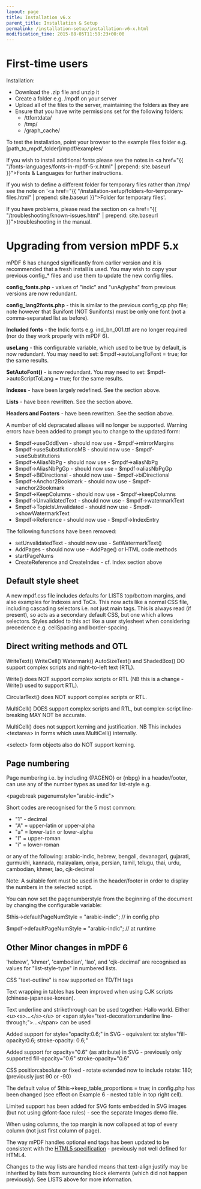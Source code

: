 ```yaml
---
layout: page
title: Installation v6.x
parent_title: Installation & Setup
permalink: /installation-setup/installation-v6-x.html
modification_time: 2015-08-05T11:59:23+00:00
---
```


# First-time users

Installation:

<ul>
<li>Download the .zip file and unzip it</li>
<li>Create a folder e.g. <span class="filename">/mpdf</span> on your server </li>
<li>Upload all of the files to the server, maintaining the folders as they are </li>
<li>Ensure that you have write permissions set for the following folders:
<ul>
<li><span class="filename">/ttfontdata/</span> </li>
<li><span class="filename">/tmp/</span> </li>
<li><span class="filename">/graph_cache/</span></li>
</ul>
</li>
</ul>

To test the installation, point your browser to the example files folder e.g. <span class="filename">[path_to_mpdf_folder]/mpdf/examples/</span>

If you wish to install additional fonts please see the notes in <a href="{{ "/fonts-languages/fonts-in-mpdf-5-x.html" | prepend: site.baseurl }}">Fonts &amp; Languages</a> for further instructions.

If you wish to define a different folder for temporary files rather than <span class="filename">/tmp/</span> see the note on '<a href="{{ "/installation-setup/folders-for-temporary-files.html" | prepend: site.baseurl }}">Folder for temporary files</a>'.

If you have problems, please read the section on <a href="{{ "/troubleshooting/known-issues.html" | prepend: site.baseurl }}">troubleshooting</a> in the manual.

# Upgrading from version mPDF 5.x

mPDF 6 has changed significantly from earlier version and it is recommended that a fresh install is used. You may wish to copy your previous config_* files and use them to update the new config files.

<b>config_fonts.php</b> - values of "indic" and "unAglyphs" from previous versions are now redundant.

<b>config_lang2fonts.php</b> - this is similar to the previous config_cp.php file; note however that $unifont (NOT $unifonts) must be only one font (not a comma-separated list as before).

<b>Included fonts</b> - the Indic fonts e.g. ind_bn_001.ttf are no longer required (nor do they work properly with mPDF 6).

<b>useLang</b> - this configurable variable, which used to be true by default, is now redundant. You may need to set: $mpdf-&gt;autoLangToFont = true; for the same results.

<b>SetAutoFont()</b> - is now redundant. You may need to set: $mpdf-&gt;autoScriptToLang = true; for the same results.

<b>Indexes</b> - have been largely redefined. See the section above.

<b>Lists</b> - have been rewritten. See the section above.

<b>Headers and Footers</b> - have been rewritten. See the section above.

A number of old depracated aliases will no longer be supported. Warning errors have been added to prompt you to change to the updated form:

<ul>
<li>$mpdf-&gt;useOddEven - should now use - $mpdf-&gt;mirrorMargins</li>
<li>$mpdf-&gt;useSubstitutionsMB - should now use - $mpdf-&gt;useSubstitutions</li>
<li>$mpdf-&gt;AliasNbPg - should now use - $mpdf-&gt;aliasNbPg</li>
<li>$mpdf-&gt;AliasNbPgGp - should now use - $mpdf-&gt;aliasNbPgGp</li>
<li>$mpdf-&gt;BiDirectional - should now use - $mpdf-&gt;biDirectional</li>
<li>$mpdf-&gt;Anchor2Bookmark - should now use - $mpdf-&gt;anchor2Bookmark</li>
<li>$mpdf-&gt;KeepColumns - should now use - $mpdf-&gt;keepColumns</li>
<li>$mpdf-&gt;UnvalidatedText - should now use - $mpdf-&gt;watermarkText</li>
<li>$mpdf-&gt;TopicIsUnvalidated - should now use - $mpdf-&gt;showWatermarkText</li>
<li>$mpdf-&gt;Reference - should now use - $mpdf-&gt;IndexEntry</li>
</ul>

The following functions have been removed:

<ul>
<li>setUnvalidatedText - should now use - SetWatermarkText() </li>
<li>AddPages - should now use - AddPage() or HTML code methods </li>
<li>startPageNums</li>
<li>CreateReference and CreateIndex - cf. Index section above</li>
</ul>

## Default style sheet

A new mpdf.css file includes defaults for LISTS top/bottom margins, and also examples for Indexes and ToCs. This now acts like a normal CSS file, including cascading selectors i.e. not just main tags. This is always read (if present), so acts as a secondary default CSS, but one which allows selectors. Styles added to this act like a user stylesheet when considering precedence e.g. cellSpacing and border-spacing.

## Direct writing methods and OTL

WriteText() WriteCell() Watermark() AutoSizeText() and ShadedBox() DO support complex scripts and right-to-left text (RTL).

Write() does NOT support complex scripts or RTL (NB this is a change - Write() used to support RTL).

CircularText() does NOT support complex scripts or RTL.

MultiCell() DOES support complex scripts and RTL, but complex-script line-breaking MAY NOT be accurate.

MultiCell() does not support kerning and justification. NB This includes &lt;textarea&gt; in forms which uses MultiCell() internally.

&lt;select&gt; form objects also do NOT support kerning.

## Page numbering

Page numbering i.e. by including {PAGENO} or {‌nbpg} in a header/footer, can use any of the number types as used for list-style e.g.

&lt;pagebreak pagenumstyle="arabic-indic"&gt;

Short codes are recognised for the 5 most common:

<ul>
<li>"1" - decimal</li>
<li>"A" = upper-latin or upper-alpha</li>
<li>"a" = lower-latin or lower-alpha</li>
<li>"I" = upper-roman</li>
<li>"i" = lower-roman</li>
</ul>

or any of the following: arabic-indic, hebrew, bengali, devanagari, gujarati, gurmukhi, kannada, malayalam, oriya, persian, tamil, telugu, thai, urdu, cambodian, khmer, lao, cjk-decimal

Note: A suitable font must be used in the header/footer in order to display the numbers in the selected script.

You can now set the pagenumberstyle from the beginning of the document by changing the configurable variable:

$this-&gt;defaultPageNumStyle = "arabic-indic"; // in config.php

$mpdf-&gt;defaultPageNumStyle = "arabic-indic"; // at runtime

## Other Minor changes in mPDF 6

'hebrew', 'khmer', 'cambodian', 'lao', and 'cjk-decimal' are recognised as values for "list-style-type" in numbered lists.

CSS "text-outline" is now supported on TD/TH tags

Text wrapping in tables has been improved when using CJK scripts (chinese-japanese-korean).

Text underline and strikethrough can be used together: <span>Hallo world</span>. Either &lt;u&gt;&lt;s&gt;...&lt;/s&gt;&lt;/u&gt; or &lt;span style="text-decoration:underline line-through;"&gt;...&lt;/span&gt; can be used

Added support for style="opacity:0.6;" in SVG - equivalent to: style="fill-opacity:0.6; stroke-opacity: 0.6;"

Added support for opacity="0.6" (as attribute) in SVG - previously only supported fill-opacity="0.6" stroke-opacity="0.6"

CSS position:absolute or fixed - rotate extended now to include rotate: 180; (previously just 90 or -90)

The default value of $this-&gt;keep_table_proportions = true; in config.php has been changed (see effect on Example 6 - nested table in top right cell).

Limited support has been added for SVG fonts embedded in SVG images (but not using @font-face rules) - see the separate Images demo file.

When using columns, the top margin is now collapsed at top of every column (not just first column of page).

The way mPDF handles optional end tags has been updated to be consistent with the <a href="http://www.w3.org/TR/html5/syntax.html#optional-tags">HTML5 specification</a> - previously not well defined for HTML4.

Changes to the way lists are handled means that text-align:justify may be inherited by lists from surrounding block elements (which did not happen previously). See LISTS above for more information.

